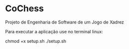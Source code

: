 # CoChess
Projeto de Engenharia de Software de um Jogo de Xadrez

Para executar a aplicação use no terminal linux:

chmod +x setup.sh
./setup.sh

